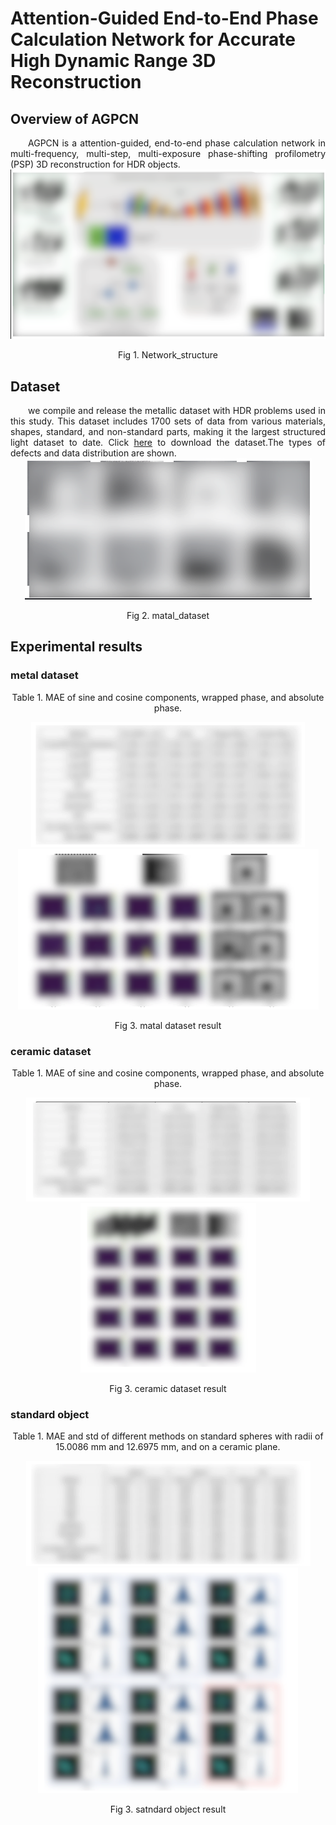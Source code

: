 
# Attention-Guided End-to-End Phase Calculation Network for Accurate High Dynamic Range 3D Reconstruction

##  Overview of AGPCN

<div style="text-align: justify; text-indent: 2em;">
AGPCN is a attention-guided, end-to-end phase calculation network in multi-frequency, multi-step, multi-exposure phase-shifting profilometry (PSP) 3D reconstruction for HDR objects.
</div>

<div style="text-align: center;">
  <img src="images/Network_structure.png" alt="Network_structure">
  <p>Fig 1. Network_structure</p>
</div>


## Dataset


<div style="text-align: justify; text-indent: 2em;">
we compile and release the metallic dataset with HDR problems used in this study. This dataset includes 1700 sets of data from various materials, shapes, standard, and non-standard parts, making it the largest structured light dataset to date.  Click <a href="https://wangh257.github.io/AGPCN/Data_Download.html">here</a>  to download the dataset.The types of defects and data distribution are shown.
</div>

<div style="text-align: center;">
  <img src="images/metal_dataset.png" alt="matal_dataset">
  <p>Fig 2. matal_dataset</p>
</div>

## Experimental results
### metal dataset 


<div style="text-align: center;">
  <p>Table 1. MAE of sine and cosine components, wrapped phase, and absolute phase.</p>
  <img src="images/table1.png" alt="matal_dataset">
</div>

<div style="text-align: center;">
  <img src="images/fig_metal.png" alt="matal_dataset">
  <p>Fig 3. matal dataset result</p>
</div>

### ceramic dataset 


<div style="text-align: center;">
  <p>Table 1. MAE of sine and cosine components, wrapped phase, and absolute phase.</p>
  <img src="images/table2.png" alt="matal_dataset">
</div>

<div style="text-align: center;">
  <img src="images/fig_ceramic.png" alt="matal_dataset">
  <p>Fig 3. ceramic dataset result</p>
</div>

### standard object 


<div style="text-align: center;">
  <p>Table 1. MAE and std of different methods on standard spheres with radii of 15.0086 mm and 12.6975 mm, and on a ceramic plane.</p>
  <img src="images/table3.png" alt="matal_dataset">
</div>

<div style="text-align: center;">
  <img src="images/fig_standard.png" alt="standard object">
  <p>Fig 3. satndard object result</p>
</div>









